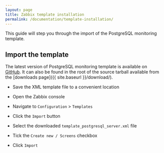 ```yaml
---
layout: page
title: Zabbix template installation
permalink: /documentation/template-installation/
---
```


This guide will step you through the import of the PostgreSQL monitoring
template.

## Import the template

The latest version of PostgreSQL monitoring template is available on
[GitHub](https://raw.githubusercontent.com/cavaliercoder/libzbxpgsql/v1.0.0/template_postgresql_server.xml).
It can also be found in the root of the source tarball available from the
[downloads page]({{ site.baseurl }}/download/).

* Save the XML template file to a convenient location

* Open the Zabbix console

* Navigate to `Configuration` > `Templates`

* Click the `Import` button

* Select the downloaded `template_postgresql_server.xml` file

* Tick the `Create new / Screens` checkbox

* Click `Import`
